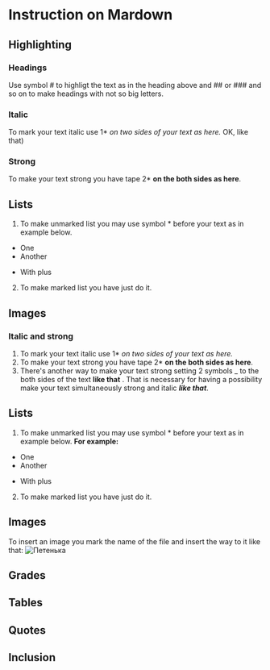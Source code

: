 # Instruction on Mardown
## Highlighting
### Headings
Use symbol # to highligt the text as in the heading above and ## or ### and so on to make headings with not so big letters.
### Italic 
To mark your text italic use 1* *on two sides of your text as here.* OK, like that) 
### Strong
To make your text strong you have tape 2* **on the both sides as here**.
## Lists
1. To make unmarked list you may use symbol * before your text as in example below. 
* One
* Another
+ With plus
2. To make marked list you have just do it. 
## Images
### Italic and strong 
1. To mark your text italic use 1* *on two sides of your text as here.* 
2. To make your text strong you have tape 2* **on the both sides as here**.
3. There's another way to make your text strong setting 2 symbols _ to the both sides of the text __like that__ . That is necessary for having a possibility make your text simultaneously strong and italic __*like that*__.
## Lists
1. To make unmarked list you may use symbol * before your text as in example below. __For example:__ 
* One
* Another
+ With plus
2. To make marked list you have just do it. 
## Images
To insert an image you mark the name of the file and insert the way to it like that: 
![Петенька](%D0%9F%D0%B5%D1%82%D0%B5%D0%BD%D1%8C%D0%BA%D0%B0.jpg)
## Grades
## Tables
## Quotes
## Inclusion
